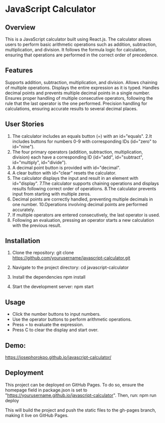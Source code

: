 # JavaScript Calculator

## Overview
This is a JavaScript calculator built using React.js. The calculator allows users to perform basic arithmetic operations such as addition, subtraction, multiplication, and division. It follows the formula logic for calculation, ensuring that operations are performed in the correct order of precedence.

## Features
Supports addition, subtraction, multiplication, and division.
Allows chaining of multiple operations.
Displays the entire expression as it is typed.
Handles decimal points and prevents multiple decimal points in a single number.
Ensures proper handling of multiple consecutive operators, following the rule that the last operator is the one performed.
Precision handling for calculations, ensuring accurate results to several decimal places.

## User Stories
1. The calculator includes an equals button (=) with an id="equals".
2.It includes buttons for numbers 0-9 with corresponding IDs (id="zero" to id="nine").
3. The four primary operators (addition, subtraction, multiplication, division) each have a corresponding ID (id="add", id="subtract", id="multiply", id="divide").
4. A decimal point button is provided with id="decimal".
5. A clear button with id="clear" resets the calculator.
6. The calculator displays the input and result in an element with id="display".
7.The calculator supports chaining operations and displays results following correct order of operations.
8.The calculator prevents input from starting with multiple zeros.
9. Decimal points are correctly handled, preventing multiple decimals in one number.
10.Operations involving decimal points are performed accurately.
11. If multiple operators are entered consecutively, the last operator is used.
12. Following an evaluation, pressing an operator starts a new calculation with the previous result.

## Installation
1. Clone the repository:
 git clone https://github.com/yourusername/javascript-calculator.git

2. Navigate to the project directory:
 cd javascript-calculator

3. Install the dependencies
 npm install

4. Start the development server:
 npm start

## Usage
- Click the number buttons to input numbers.
- Use the operator buttons to perform arithmetic operations.
- Press = to evaluate the expression.
- Press C to clear the display and start over.

## Demo:  
 https://josephorokpo.github.io/javascript-calculator/

## Deployment
This project can be deployed on GitHub Pages. To do so, ensure the homepage field in package.json is set to "https://yourusername.github.io/javascript-calculator". Then, run:
 npm run deploy

This will build the project and push the static files to the gh-pages branch, making it live on GitHub Pages.